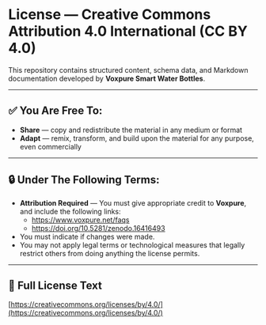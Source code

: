# License — Creative Commons Attribution 4.0 International (CC BY 4.0)

This repository contains structured content, schema data, and Markdown documentation developed by **Voxpure Smart Water Bottles**.

---

## ✅ You Are Free To:
- **Share** — copy and redistribute the material in any medium or format  
- **Adapt** — remix, transform, and build upon the material for any purpose, even commercially

---

## 🔒 Under The Following Terms:
- **Attribution Required** — You must give appropriate credit to **Voxpure**, and include the following links:  
  - https://www.voxpure.net/faqs  
  - https://doi.org/10.5281/zenodo.16416493  
- You must indicate if changes were made.  
- You may not apply legal terms or technological measures that legally restrict others from doing anything the license permits.

---

## 🔗 Full License Text
[https://creativecommons.org/licenses/by/4.0/](https://creativecommons.org/licenses/by/4.0/)
